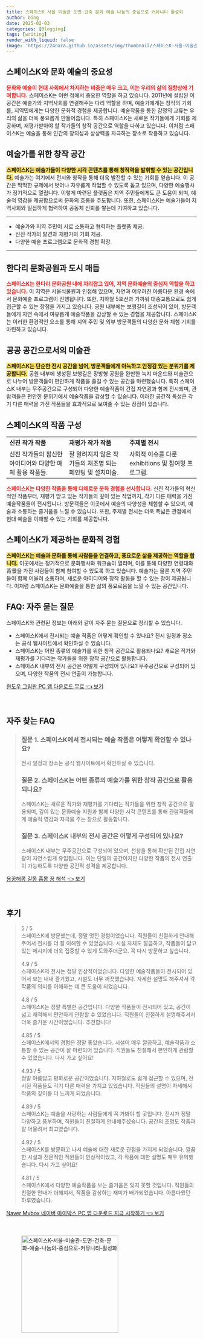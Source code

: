 ```yaml
---
title: 스페이스K 서울 미술관 도면 건축 문화 예술 나눔의 중심으로 커뮤니티 활성화
author: bing
date: 2025-02-03
categories: [Blogging]
tags: [writing]
render_with_liquid: false
image: 'https://24nara.github.io/assets/img/thumbnail/스페이스K-서울-미술관-도면-건축-문화-예술-나눔의-중심으로-커뮤니티-활성화.webp'
---
```



<h2 id='스페이스K_문화_예술의_중요성'>스페이스K와 문화 예술의 중요성</h2>

<p><b><span style="color: #ee2323;">문화와 예술이 현대 사회에서 차지하는 비중은 매우 크고, 이는 우리의 삶의 질향상에 기여합니다.</span></b> 스페이스K는 이런 점에서 중요한 역할을 하고 있습니다. 2011년에 설립된 이 공간은 예술가와 지역사회를 연결해주는 다리 역할을 하며, 예술가에게는 창작의 기회를, 지역민에게는 다양한 문화적 경험을 제공합니다. 예술작품을 통한 감정의 교류는 우리의 삶을 더욱 풍요롭게 만들어줍니다. 특히 스페이스K는 새로운 작가들에게 기회를 제공하며, 재평가받아야 할 작가들의 창작 공간으로 역할을 다하고 있습니다. 이처럼 스페이스K는 예술을 통해 인간의 창의성과 상상력을 자극하는 장소로 작용하고 있습니다.</p>

<h2 id='예술가를_위한_창작_공간'>예술가를 위한 창작 공간</h2>

<p><b><span style="background-color: #ffe066;">스페이스K는 예술가들이 다양한 시각 콘텐츠를 통해 창작력을 발휘할 수 있는 공간입니다.</span></b> 예술가는 여기에서 전시와 창작을 통해 더욱 발전할 수 있는 기회를 얻습니다. 이 공간은 딱딱한 규제에서 벗어나 자유롭게 작업할 수 있도록 돕고 있으며, 다양한 예술행사가 정기적으로 열립니다. 이렇게 마련된 플랫폼은 지역 주민들에게도 큰 도움이 되며, 예술적 영감을 제공함으로써 문화의 흐름을 주도합니다. 또한, 스페이스K는 예술가들이 지역사회와 밀접하게 협력하여 공동체 신뢰를 쌓는데 기여하고 있습니다.</p>

<hr />

<ul>
    <li>예술가와 지역 주민이 서로 소통하고 협력하는 플랫폼 제공.</li>
    <li>신진 작가의 발견과 재평가의 기회 제공.</li>
    <li>다양한 예술 프로그램으로 문화적 경험 확장.</li>
</ul>

<hr />

<h2 id='한다리_문화공원과_도시_매듭'>한다리 문화공원과 도시 매듭</h2>

<p><b><span style="color: #ee2323;">스페이스K는 한다리 문화공원 내에 자리잡고 있어, 지역 문화예술의 중심지 역할을 하고 있습니다.</span></b> 이 지역은 서울식물원과 인접해 있으며, 자연과 어우러진 아름다운 환경 속에서 문화예술 프로그램이 진행됩니다. 또한, 지하철 5호선과 가까워 대중교통으로도 쉽게 접근할 수 있는 장점을 가지고 있습니다. 공원 내부에는 보행길이 조성되어 있어, 방문객들에게 자연 속에서 여유롭게 예술작품을 감상할 수 있는 경험을 제공합니다. 스페이스K는 이러한 환경적인 요소를 통해 지역 주민 및 외부 방문객들의 다양한 문화 체험 기회를 마련하고 있습니다.</p>

<h2 id='공공_공간으로서의_미술관'>공공 공간으로서의 미술관</h2>

<p><b><span style="background-color: #ffe066;">스페이스K는 단순한 전시 공간을 넘어, 방문객들에게 아늑하고 안정감 있는 분위기를 제공합니다.</span></b> 공원 내부에 생성된 보행길은 장방형 공원을 완만한 녹지 마운드와 미술관으로 나누어 방문객들이 편안하게 작품을 즐길 수 있는 공간을 마련했습니다. 특히 스페이스K 내부는 무주공간으로 구성되어 다양한 예술작품이 간접 자연광과 함께 전시되며, 관람객들은 편안한 분위기에서 예술작품을 감상할 수 있습니다. 이러한 공간적 특성은 각기 다른 매력을 가진 작품들을 효과적으로 보여줄 수 있는 장점이 있습니다.</p>

<h2 id='스페이스K의_작품_구성'>스페이스K의 작품 구성</h2>

<table>
    <tr>
        <td><b>신진 작가 작품</b></td>
        <td><b>재평가 작가 작품</b></td>
        <td><b>주제별 전시</b></td>
    </tr>
    <tr>
        <td>신진 작가들의 참신한 아이디어와 다양한 매체 활용 작품들.</td>
        <td>잘 알려지지 않은 작가들의 재조명 되는 페인팅 및 설치미술.</td>
        <td>사회적 이슈를 다룬 exhibitions 및 참여형 프로그램.</td>
    </tr>
</table>

<p><b><span style="color: #ee2323;">스페이스K는 다양한 작품을 통해 다채로운 문화 경험을 선사합니다.</span></b> 신진 작가들의 혁신적인 작품부터, 재평가 받고 있는 작가들의 깊이 있는 작업까지, 각기 다른 매력을 가진 예술작품들이 전시됩니다. 방문객들은 이곳에서 예술의 다양성을 체험할 수 있으며, 예술과 소통하는 즐거움을 느낄 수 있습니다. 또한, 주제별 전시는 더욱 폭넓은 관점에서 현대 예술을 이해할 수 있는 기회를 제공합니다.</p>

<h2 id='스페이스K가_제공하는_문화적_경험'>스페이스K가 제공하는 문화적 경험</h2>

<p><b><span style="background-color: #ffe066;">스페이스K는 예술과 문화를 통해 사람들을 연결하고, 풍요로운 삶을 제공하는 역할을 합니다.</span></b> 이곳에서는 정기적으로 문화행사와 워크숍이 열리며, 이를 통해 다양한 연령대와背景을 가진 사람들이 함께 참여할 수 있도록 하고 있습니다. 예술가는 물론 지역 주민들이 함께 어울려 소통하며, 새로운 아이디어와 창작 활동을 할 수 있는 장이 제공됩니다. 이처럼 스페이스K는 문화예술을 통한 삶의 풍요로움을 느낄 수 있는 공간입니다.</p>

<h2 id='FAQ_자주_묻는_질문'>FAQ: 자주 묻는 질문</h2>

<p>스페이스K와 관련된 정보는 아래와 같이 자주 묻는 질문으로 정리할 수 있습니다.</p>

<ul>
    <li>스페이스K에서 전시되는 예술 작품은 어떻게 확인할 수 있나요? 전시 일정과 장소는 공식 웹사이트에서 확인하실 수 있습니다.</li>
    <li>스페이스K는 어떤 종류의 예술가를 위한 창작 공간으로 활용되나요? 새로운 작가와 재평가를 기다리는 작가들을 위한 창작 공간으로 활동합니다.</li>
    <li>스페이스K 내부의 전시 공간은 어떻게 구성되어 있나요? 무주공간으로 구성되어 있으며, 다양한 작품의 전시 연출이 가능합니다.</li>
</ul>


<p><a class="click-button" title="윈도우 그림판 PC 앱 다운로드 무료" href="https://24nara.github.io/posts/%EC%9C%88%EB%8F%84%EC%9A%B0-%EA%B7%B8%EB%A6%BC%ED%8C%90-PC-%EC%95%B1-%EB%8B%A4%EC%9A%B4%EB%A1%9C%EB%93%9C-%EB%AC%B4%EB%A3%8C/" rel="dofollow">윈도우 그림판 PC 앱 다운로드 무료 👈 보기</a></p><br>
<h2 id='자주_찾는_FAQ'>자주 찾는 FAQ</h2>
<div itemscope="" itemtype="https://schema.org/FAQPage"> 
<blockquote> 
<div itemscope="" itemprop="mainEntity" itemtype="https://schema.org/Question"> 
<h3 itemprop="name">질문 1. 스페이스K에서 전시되는 예술 작품은 어떻게 확인할 수 있나요?</h3> 
<div itemscope="" itemprop="acceptedAnswer" itemtype="https://schema.org/Answer"> 
<span itemprop="text"> 
<p>전시 일정과 장소는 공식 웹사이트에서 확인하실 수 있습니다.</p> 
</span> 
</div> 
</div> 
<div itemscope="" itemprop="mainEntity" itemtype="https://schema.org/Question"> 
<h3 itemprop="name">질문 2. 스페이스K는 어떤 종류의 예술가를 위한 창작 공간으로 활용되나요?</h3> 
<div itemscope="" itemprop="acceptedAnswer" itemtype="https://schema.org/Answer"> 
<span itemprop="text"> 
<p>스페이스K는 새로운 작가와 재평가를 기다리는 작가들을 위한 창작 공간으로 활용되며, 깊이 있는 문화예술 지원과 함께 다양한 시각 콘텐츠를 통해 관람객들에게 예술적 영감과 자극을 주는 장으로 활동합니다.</p> 
</span> 
</div> 
</div> 
<div itemscope="" itemprop="mainEntity" itemtype="https://schema.org/Question"> 
<h3 itemprop="name">질문 3. 스페이스K 내부의 전시 공간은 어떻게 구성되어 있나요?</h3> 
<div itemscope="" itemprop="acceptedAnswer" itemtype="https://schema.org/Answer"> 
<span itemprop="text"> 
<p>스페이스K 내부는 무주공간으로 구성되어 있으며, 천창을 통해 확산된 간접 자연광이 자연스럽게 유입됩니다. 이는 단일의 공간이지만 다양한 작품의 전시 연출이 가능하도록 다양한 공간적 성격을 제공합니다.</p> 
</span> 
</div> 
</div> 
</blockquote> 
</div>
<p><a class="click-button" title="용꿈해몽 길몽 흉몽 꿈 해석" href="https://24nara.github.io/posts/%EC%9A%A9%EA%BF%88%ED%95%B4%EB%AA%BD-%EA%B8%B8%EB%AA%BD-%ED%9D%89%EB%AA%BD-%EA%BF%88-%ED%95%B4%EC%84%9D/" rel="dofollow">용꿈해몽 길몽 흉몽 꿈 해석 👈 보기</a></p><br>
<h2 id='후기'>후기</h2>
<div itemscope itemtype="https://schema.org/Product">
  <blockquote>
  <div itemprop="review" itemscope itemtype="https://schema.org/Review">
      <div itemprop="reviewRating" itemscope itemtype="https://schema.org/Rating"> <span itemprop="ratingValue">5</span> / <span itemprop="bestRating">5</span> </div>
      <span itemprop="reviewBody">스페이스K에 방문했는데, 정말 멋진 경험이었습니다. 직원들이 친절하게 안내해주어서 전시를 더 잘 이해할 수 있었습니다. 시설 자체도 깔끔하고, 작품들이 담고 있는 메시지에 더욱 집중할 수 있게 도와주더군요. 꼭 다시 방문하고 싶습니다.</span>
  </div>
  <br>
  <div itemprop="review" itemscope itemtype="https://schema.org/Review">
      <div itemprop="reviewRating" itemscope itemtype="https://schema.org/Rating"> <span itemprop="ratingValue">4.9</span> / <span itemprop="bestRating">5</span> </div>
      <span itemprop="reviewBody">스페이스K의 전시는 정말 인상적이었습니다. 다양한 예술작품들이 전시되어 있어서 보는 내내 즐거웠고, 시설도 너무 깨끗했습니다. 자세한 설명도 해주셔서 각 작품의 의미를 이해하는 데 큰 도움이 되었습니다.</span>
  </div>
  <br>
  <div itemprop="review" itemscope itemtype="https://schema.org/Review">
      <div itemprop="reviewRating" itemscope itemtype="https://schema.org/Rating"> <span itemprop="ratingValue">4.8</span> / <span itemprop="bestRating">5</span> </div>
      <span itemprop="reviewBody">스페이스K는 정말 특별한 공간입니다. 다양한 작품들이 전시되어 있고, 공간이 넓고 쾌적해서 편안하게 관람할 수 있었습니다. 직원들이 친절하게 설명해주셔서 더욱 즐거운 시간이었습니다. 추천합니다!</span>
  </div>
  <br>
  <div itemprop="review" itemscope itemtype="https://schema.org/Review">
      <div itemprop="reviewRating" itemscope itemtype="https://schema.org/Rating"> <span itemprop="ratingValue">4.85</span> / <span itemprop="bestRating">5</span> </div>
      <span itemprop="reviewBody">스페이스K에서의 경험은 정말 좋았습니다. 시설이 매우 깔끔하고, 예술작품과 소통할 수 있는 공간이 잘 마련되어 있습니다. 직원들도 친절해서 편안하게 관람할 수 있었습니다. 다시 가고 싶어요!</span>
  </div>
  <br>
  <div itemprop="review" itemscope itemtype="https://schema.org/Review">
      <div itemprop="reviewRating" itemscope itemtype="https://schema.org/Rating"> <span itemprop="ratingValue">4.93</span> / <span itemprop="bestRating">5</span> </div>
      <span itemprop="reviewBody">정말 아름답고 평화로운 공간이었습니다. 지하철로도 쉽게 접근할 수 있으며, 전시된 작품들도 각기 다른 매력을 가지고 있었습니다. 직원들의 설명이 자세해서 작품의 깊이를 더 느끼게 되었습니다.</span>
  </div>
  <br>
  <div itemprop="review" itemscope itemtype="https://schema.org/Review">
      <div itemprop="reviewRating" itemscope itemtype="https://schema.org/Rating"> <span itemprop="ratingValue">4.89</span> / <span itemprop="bestRating">5</span> </div>
      <span itemprop="reviewBody">스페이스K는 예술을 사랑하는 사람들에게 꼭 가봐야 할 곳입니다. 전시가 정말 다양하고 풍부하며, 직원들이 친절하게 안내해주셨습니다. 공간의 조명도 작품과 잘 어울려서 최고였습니다.</span>
  </div>
  <br>
  <div itemprop="review" itemscope itemtype="https://schema.org/Review">
      <div itemprop="reviewRating" itemscope itemtype="https://schema.org/Rating"> <span itemprop="ratingValue">4.92</span> / <span itemprop="bestRating">5</span> </div>
      <span itemprop="reviewBody">스페이스K를 방문하고 나서 예술에 대한 새로운 관점을 가지게 되었습니다. 깔끔한 시설과 전문적인 직원들이 인상적이었고, 각 작품에 대한 설명도 매우 유익했습니다. 다시 가고 싶어요!</span>
  </div>
  <br>
  <div itemprop="review" itemscope itemtype="https://schema.org/Review">
      <div itemprop="reviewRating" itemscope itemtype="https://schema.org/Rating"> <span itemprop="ratingValue">4.81</span> / <span itemprop="bestRating">5</span> </div>
      <span itemprop="reviewBody">스페이스K에서 다양한 예술작품을 보는 즐거움은 잊지 못할 것입니다. 직원들의 친절한 안내가 더해져서, 작품을 감상하는 재미가 배가되었습니다. 아름다웠던 하루였습니다.</span>
  </div>
  </blockquote>
</div>
<p><a class="click-button" title="Naver Mybox 네이버 마이박스 PC 앱 다운로드 지금 시작하기" href="https://24nara.github.io/posts/Naver-Mybox-%EB%84%A4%EC%9D%B4%EB%B2%84-%EB%A7%88%EC%9D%B4%EB%B0%95%EC%8A%A4-PC-%EC%95%B1-%EB%8B%A4%EC%9A%B4%EB%A1%9C%EB%93%9C-%EC%A7%80%EA%B8%88-%EC%8B%9C%EC%9E%91%ED%95%98%EA%B8%B0/" rel="dofollow">Naver Mybox 네이버 마이박스 PC 앱 다운로드 지금 시작하기 👈 보기</a></p><br>
<figure class="image"><img src="https://24nara.github.io/assets/img/thumbnail/스페이스K-서울-미술관-도면-건축-문화-예술-나눔의-중심으로-커뮤니티-활성화.webp" alt="스페이스K-서울-미술관-도면-건축-문화-예술-나눔의-중심으로-커뮤니티-활성화" width="256" height="256"></figure>